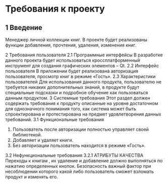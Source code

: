 # Требования к проекту
## 1 Введение
Менеджер личной коллекции книг.
В проекте будет реализованы функции добавления, прочтения, удаления, изменения книг.

2 Требования пользователя
2.1 Программные интерфейсы
В разработке данного проекта будет использоваться кроссплатформенный инструмент для создания графических элементов – Qt.
2.2 Интерфейс пользователя
В приложении будет реализована авторизация пользователя, просмотр книг в режиме «Гость».
2.3 Характеристики пользователей
Для использования данного продукта, пользователю не требуется никаких дополнительных знаний, в продукте будут специальные подсказки и подробное обучение как пользоваться данным продуктом.
3 Системные требования
Этот раздел должен содержать требования к продукту описанные на уровне достаточном для однозначного понимания того, как система может быть спроектирована и протестирована на предмет удовлетворения данных требований.
3.1 Функциональные требования
1.	Пользователь после авторизации полностью управляет своей библиотекой.
2.	Добавляет и удаляет книги.
3.	Без авторизации пользователь находится в режиме «Гость».

 
3.2 Нефункциональные требования
3.2.1 АТРИБУТЫ КАЧЕСТВА
Переходы к книгам , их удаление и добавление должно выполняться по нажатию определенных кнопок.
Безопасность важный фактор при несоблюдении которого какой либо пользователь сможет взломать продукт и изменять его.


